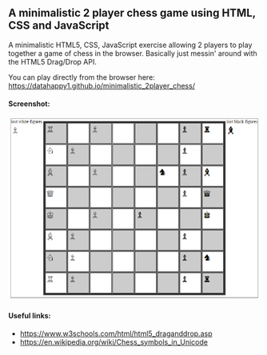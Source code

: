 ## A minimalistic 2 player chess game using HTML, CSS and JavaScript
A minimalistic HTML5, CSS, JavaScript exercise allowing 2 players to play together a game
of chess in the browser. Basically just messin' around with the HTML5 Drag/Drop API.

You can play directly from the browser here:
https://datahappy1.github.io/minimalistic_2player_chess/


#### Screenshot:
![alt text][screens]

[screens]: https://github.com/datahappy1/minimalistic_2player_chess/blob/master/docs/img/screenshot.PNG "screens"

#### Useful links:
- https://www.w3schools.com/html/html5_draganddrop.asp
- https://en.wikipedia.org/wiki/Chess_symbols_in_Unicode
